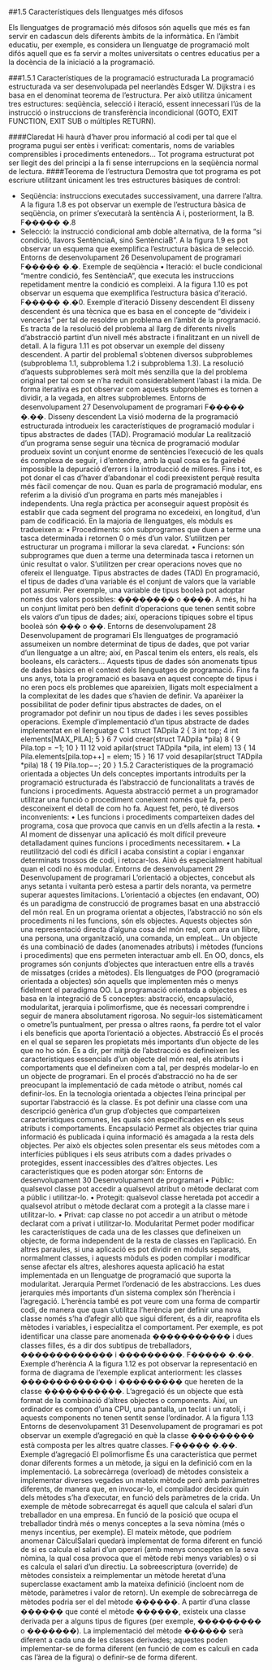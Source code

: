 ##1.5 Característiques dels llenguatges més difosos

Els llenguatges de programació més difosos són aquells que més es fan servir
en cadascun dels diferents àmbits de la informàtica. En l’àmbit educatiu, per
exemple, es considera un llenguatge de programació molt difós aquell que es fa
servir a moltes universitats o centres educatius per a la docència de la iniciació a
la programació.

###1.5.1 Característiques de la programació estructurada
La programació estructurada va ser desenvolupada pel neerlandès Edsger W.
Dijkstra i es basa en el denominat teorema de l’estructura. Per això utilitza
únicament tres estructures: seqüència, selecció i iteració, essent innecessari
l’ús de la instrucció o instruccions de transferència incondicional (GOTO, EXIT FUNCTION, EXIT SUB o múltiples RETURN).

####Claredat
Hi haurà d’haver prou informació al codi per tal que el programa pugui ser
entès i verificat: comentaris, noms de variables comprensibles i procediments
entenedors... Tot programa estructurat pot ser llegit des del principi a la fi sense
interrupcions en la seqüència normal de lectura.
####Teorema de l’estructura
Demostra que tot programa es pot escriure utilitzant únicament les tres estructures
bàsiques de control:
* Seqüència: instruccions executades successivament, una darrere l’altra. A
la figura 1.8 es pot observar un exemple de l’estructura bàsica de seqüència,
on primer s’executarà la sentència A i, posteriorment, la B.
F����� �.8
* Selecció: la instrucció condicional amb doble alternativa, de la forma
“si condició, llavors SentènciaA, sinó SentènciaB”. A la figura 1.9 es pot
observar un esquema que exemplifica l’estructura bàsica de selecció.
Entorns de desenvolupament 26 Desenvolupament de programari
F����� �.�. Exemple de seqüència
• Iteració: el bucle condicional “mentre condició, fes SentènciaA”, que
executa les instruccions repetidament mentre la condició es compleixi. A la
figura 1.10 es pot observar un esquema que exemplifica l’estructura bàsica
d’iteració.
F����� �.�0. Exemple d’iteració
Disseny descendent
El disseny descendent és una tècnica que es basa en el concepte de “divideix i
venceràs” per tal de resoldre un problema en l’àmbit de la programació. Es tracta
de la resolució del problema al llarg de diferents nivells d’abstracció partint d’un
nivell més abstracte i finalitzant en un nivell de detall.
A la figura 1.11 es pot observar un exemple del disseny descendent. A partir del
problema1 s’obtenen diversos subproblemes (subproblema 1.1, subproblema 1.2
i subproblema 1.3). La resolució d’aquests subproblemes serà molt més senzilla
que la del problema original per tal com se n’ha reduït considerablement l’abast i
la mida. De forma iterativa es pot observar com aquests subproblemes es tornen
a dividir, a la vegada, en altres subproblemes.
Entorns de desenvolupament 27 Desenvolupament de programari
F����� �.��. Disseny descendent
La visió moderna de la programació estructurada introdueix les característiques
de programació modular i tipus abstractes de dades (TAD).
Programació modular
La realització d’un programa sense seguir una tècnica de programació modular
produeix sovint un conjunt enorme de sentències l’execució de les quals és
complexa de seguir, i d’entendre, amb la qual cosa es fa gairebé impossible la
depuració d’errors i la introducció de millores. Fins i tot, es pot donar el cas
d’haver d’abandonar el codi preexistent perquè resulta més fàcil començar de nou.
Quan es parla de programació modular, ens referim a la divisió d’un programa
en parts més manejables i independents. Una regla pràctica per aconseguir aquest
propòsit és establir que cada segment del programa no excedeixi, en longitud, d’un
pam de codificació.
En la majoria de llenguatges, els mòduls es tradueixen a:
• Procediments: són subprogrames que duen a terme una tasca determinada
i retornen 0 o més d’un valor. S’utilitzen per estructurar un programa i
millorar la seva claredat.
• Funcions: són subprogrames que duen a terme una determinada tasca i
retornen un únic resultat o valor. S’utilitzen per crear operacions noves que
no ofereix el llenguatge.
Tipus abstractes de dades (TAD)
En programació, el tipus de dades d’una variable és el conjunt de valors que la
variable pot assumir. Per exemple, una variable de tipus booleà pot adoptar només
dos valors possibles: �������� o ����. A més, hi ha un conjunt limitat però ben
definit d’operacions que tenen sentit sobre els valors d’un tipus de dades; així,
operacions típiques sobre el tipus booleà són ��� o ��.
Entorns de desenvolupament 28 Desenvolupament de programari
Els llenguatges de programació assumeixen un nombre determinat de tipus de
dades, que pot variar d’un llenguatge a un altre; així, en Pascal tenim els enters,
els reals, els booleans, els caràcters... Aquests tipus de dades són anomenats tipus
de dades bàsics en el context dels llenguatges de programació.
Fins fa uns anys, tota la programació es basava en aquest concepte de tipus i no
eren pocs els problemes que apareixien, lligats molt especialment a la complexitat
de les dades que s’havien de definir. Va aparèixer la possibilitat de poder definir
tipus abstractes de dades, on el programador pot definir un nou tipus de dades i
les seves possibles operacions.
Exemple d’implementació d’un tipus abstracte de dades implementat en el
llenguatge C
1 struct TADpila
2 {
3 int top;
4 int elements[MAX_PILA];
5 }
6
7 void crear(struct TADpila *pila)
8 {
9 Pila.top = −1;
10 }
11
12 void apilar(struct TADpila *pila, int elem)
13 {
14 Pila.elements[pila.top++] = elem;
15 }
16
17 void desapilar(struct TADpila *pila)
18 {
19 Pila.top−−;
20 }
1.5.2 Característiques de la programació orientada a objectes
Un dels conceptes importants introduïts per la programació estructurada és l’abstracció
de funcionalitats a través de funcions i procediments. Aquesta abstracció
permet a un programador utilitzar una funció o procediment coneixent només què
fa, però desconeixent el detall de com ho fa.
Aquest fet, però, té diversos inconvenients:
• Les funcions i procediments comparteixen dades del programa, cosa que
provoca que canvis en un d’ells afectin a la resta.
• Al moment de dissenyar una aplicació és molt difícil preveure detalladament
quines funcions i procediments necessitarem.
• La reutilització del codi és difícil i acaba consistint a copiar i enganxar
determinats trossos de codi, i retocar-los. Això és especialment habitual
quan el codi no és modular.
Entorns de desenvolupament 29 Desenvolupament de programari
L’orientació a objectes, concebut als anys setanta i vuitanta però estesa a partir
dels noranta, va permetre superar aquestes limitacions.
L’orientació a objectes (en endavant, OO) és un paradigma de construcció
de programes basat en una abstracció del món real.
En un programa orientat a objectes, l’abstracció no són els procediments ni
les funcions, són els objectes. Aquests objectes són una representació directa
d’alguna cosa del món real, com ara un llibre, una persona, una organització, una
comanda, un empleat...
Un objecte és una combinació de dades (anomenades atributs) i mètodes
(funcions i procediments) que ens permeten interactuar amb ell. En OO,
doncs, els programes són conjunts d’objectes que interactuen entre ells a
través de missatges (crides a mètodes).
Els llenguatges de POO (programació orientada a objectes) són aquells que
implementen més o menys fidelment el paradigma OO. La programació orientada
a objectes es basa en la integració de 5 conceptes: abstracció, encapsulació,
modularitat, jerarquia i polimorfisme, que és necessari comprendre i seguir
de manera absolutament rigorosa. No seguir-los sistemàticament o ometre’ls
puntualment, per pressa o altres raons, fa perdre tot el valor i els beneficis que
aporta l’orientació a objectes.
Abstracció
És el procés en el qual se separen les propietats més importants d’un objecte
de les que no ho són. És a dir, per mitjà de l’abstracció es defineixen les
característiques essencials d’un objecte del món real, els atributs i comportaments
que el defineixen com a tal, per després modelar-lo en un objecte de programari.
En el procés d’abstracció no ha de ser preocupant la implementació de cada
mètode o atribut, només cal definir-los.
En la tecnologia orientada a objectes l’eina principal per suportar l’abstracció és la
classe. Es pot definir una classe com una descripció genèrica d’un grup d’objectes
que comparteixen característiques comunes, les quals són especificades en els seus
atributs i comportaments.
Encapsulació
Permet als objectes triar quina informació és publicada i quina informació és
amagada a la resta dels objectes. Per això els objectes solen presentar els seus
mètodes com a interfícies públiques i els seus atributs com a dades privades o
protegides, essent inaccessibles des d’altres objectes. Les característiques que es
poden atorgar són:
Entorns de desenvolupament 30 Desenvolupament de programari
• Públic: qualsevol classe pot accedir a qualsevol atribut o mètode declarat
com a públic i utilitzar-lo.
• Protegit: qualsevol classe heretada pot accedir a qualsevol atribut o mètode
declarat com a protegit a la classe mare i utilitzar-lo.
• Privat: cap classe no pot accedir a un atribut o mètode declarat com a privat
i utilitzar-lo.
Modularitat
Permet poder modificar les característiques de cada una de les classes que defineixen
un objecte, de forma independent de la resta de classes en l’aplicació. En altres
paraules, si una aplicació es pot dividir en mòduls separats, normalment classes,
i aquests mòduls es poden compilar i modificar sense afectar els altres, aleshores
aquesta aplicació ha estat implementada en un llenguatge de programació que
suporta la modularitat.
Jerarquia
Permet l’ordenació de les abstraccions. Les dues jerarquies més importants d’un
sistema complex són l’herència i l’agregació.
L’herència també es pot veure com una forma de compartir codi, de manera que
quan s’utilitza l’herència per definir una nova classe només s’ha d’afegir allò
que sigui diferent, és a dir, reaprofita els mètodes i variables, i especialitza el
comportament.
Per exemple, es pot identificar una classe pare anomenada ����������� i dues
classes filles, és a dir dos subtipus de treballadors, ������������� i ���������.
F����� �.��. Exemple d’herència
A la figura 1.12 es pot observar la representació en forma de diagrama de l’exemple
explicat anteriorment: les classes ������������� i ��������� que hereten de la
classe �����������.
L’agregació és un objecte que està format de la combinació d’altres objectes o
components. Així, un ordinador es compon d’una CPU, una pantalla, un teclat i
un ratolí, i aquests components no tenen sentit sense l’ordinador. A la figura 1.13
Entorns de desenvolupament 31 Desenvolupament de programari
es pot observar un exemple d’agregació en què la classe ��������� està composta
per les altres quatre classes.
F����� �.��. Exemple d’agregació
El polimorfisme
És una característica que permet donar diferents formes a un mètode, ja sigui en
la definició com en la implementació.
La sobrecàrrega (overload) de mètodes consisteix a implementar diverses vegades
un mateix mètode però amb paràmetres diferents, de manera que, en invocar-lo, el
compilador decideix quin dels mètodes s’ha d’executar, en funció dels paràmetres
de la crida.
Un exemple de mètode sobrecarregat és aquell que calcula el salari d’un treballador
en una empresa. En funció de la posició que ocupa el treballador tindrà més
o menys conceptes a la seva nòmina (més o menys incentius, per exemple).
El mateix mètode, que podríem anomenar CàlculSalari quedarà implementat
de forma diferent en funció de si es calcula el salari d’un operari (amb menys
conceptes en la seva nòmina, la qual cosa provoca que el mètode rebi menys
variables) o si es calcula el salari d’un directiu.
La sobreescriptura (override) de mètodes consisteix a reimplementar un mètode
heretat d’una superclasse exactament amb la mateixa definició (incloent nom de
mètode, paràmetres i valor de retorn).
Un exemple de sobrecàrrega de mètodes podria ser el del mètode ������. A partir
d’una classe ������ que conté el mètode ������, existeix una classe derivada per
a alguns tipus de figures (per exemple, ��������� o �������).
La implementació del mètode ������ serà diferent a cada una de les classes
derivades; aquestes poden implementar-se de forma diferent (en funció de com
es calculi en cada cas l’àrea de la figura) o definir-se de forma diferent.
